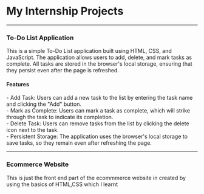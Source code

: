 ﻿# My Internship Projects
 <hr>
<h3>To-Do List Application</h3>
<p>This is a simple To-Do List application built using HTML, CSS, and JavaScript. The application allows users to add, delete, and mark tasks as complete. All tasks are stored in the browser's local storage, ensuring that they persist even after the page is refreshed.</p>
<h4>Features</h4>
- Add Task: Users can add a new task to the list by entering the task name and clicking the "Add" button.<br>
- Mark as Complete: Users can mark a task as complete, which will strike through the task to indicate its completion.<br>
- Delete Task: Users can remove tasks from the list by clicking the delete icon next to the task.<br>
- Persistent Storage: The application uses the browser's local storage to save tasks, so they remain even after refreshing the page.
<hr>
<h3>Ecommerce Website</h3>
<p>This is just the front end part of the ecommmerce website in created by using the basics of HTML,CSS which I learnt</p>
 
